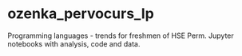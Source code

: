 # ozenka_pervocurs_lp
Programming languages - trends for freshmen of HSE Perm. Jupyter notebooks with analysis, code and data.
